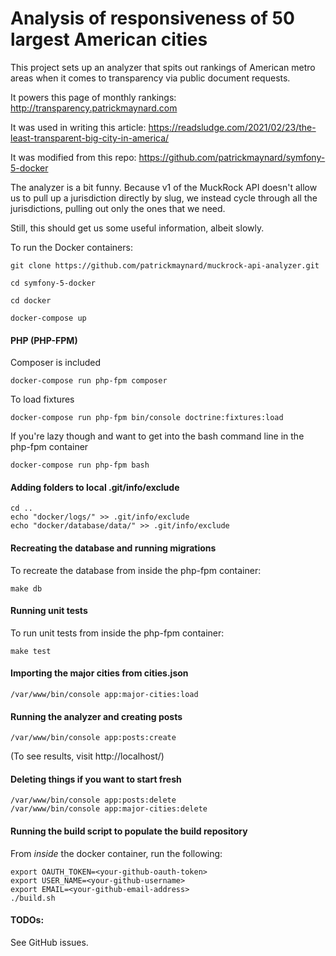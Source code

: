 # Analysis of responsiveness of 50 largest American cities

This project sets up an analyzer that spits out rankings of American metro areas when it comes to transparency via public document requests.

It powers this page of monthly rankings: http://transparency.patrickmaynard.com

It was used in writing this article: https://readsludge.com/2021/02/23/the-least-transparent-big-city-in-america/

It was modified from this repo: https://github.com/patrickmaynard/symfony-5-docker

The analyzer is a bit funny. Because v1 of the MuckRock API doesn't allow us to pull up a jurisdiction directly by slug, we instead cycle through all the jurisdictions, pulling out only the ones that we need.

Still, this should get us some useful information, albeit slowly.

To run the Docker containers:

```
git clone https://github.com/patrickmaynard/muckrock-api-analyzer.git

cd symfony-5-docker

cd docker

docker-compose up
```

#### PHP (PHP-FPM)

Composer is included

```
docker-compose run php-fpm composer 
```

To load fixtures

```
docker-compose run php-fpm bin/console doctrine:fixtures:load
```

If you're lazy though and want to get into the bash command line in the php-fpm container

```
docker-compose run php-fpm bash
```

#### Adding folders to local .git/info/exclude

```
cd ..
echo "docker/logs/" >> .git/info/exclude
echo "docker/database/data/" >> .git/info/exclude
```

#### Recreating the database and running migrations

To recreate the database from inside the php-fpm container:

```
make db
```

#### Running unit tests

To run unit tests from inside the php-fpm container:

```
make test
```

#### Importing the major cities from cities.json

```
/var/www/bin/console app:major-cities:load
```

#### Running the analyzer and creating posts

```
/var/www/bin/console app:posts:create
```
(To see results, visit http://localhost/)

#### Deleting things if you want to start fresh

```
/var/www/bin/console app:posts:delete
/var/www/bin/console app:major-cities:delete
```

#### Running the build script to populate the build repository

From *inside* the docker container, run the following:

```
export OAUTH_TOKEN=<your-github-oauth-token>
export USER_NAME=<your-github-username>
export EMAIL=<your-github-email-address>
./build.sh
```

#### TODOs:

See GitHub issues.
